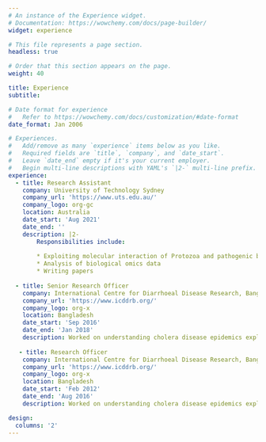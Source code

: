 ```yaml
---
# An instance of the Experience widget.
# Documentation: https://wowchemy.com/docs/page-builder/
widget: experience

# This file represents a page section.
headless: true

# Order that this section appears on the page.
weight: 40

title: Experience
subtitle:

# Date format for experience
#   Refer to https://wowchemy.com/docs/customization/#date-format
date_format: Jan 2006

# Experiences.
#   Add/remove as many `experience` items below as you like.
#   Required fields are `title`, `company`, and `date_start`.
#   Leave `date_end` empty if it's your current employer.
#   Begin multi-line descriptions with YAML's `|2-` multi-line prefix.
experience:
  - title: Research Assistant
    company: University of Technology Sydney
    company_url: 'https://www.uts.edu.au/'
    company_logo: org-gc
    location: Australia
    date_start: 'Aug 2021'
    date_end: ''
    description: |2-
        Responsibilities include:
        
        * Exploiting molecular interaction of Protozoa and pathogenic bacteria  
        * Analysis of biological omics data
        * Writing papers
        
  - title: Senior Research Officer
    company: International Centre for Diarrhoeal Disease Research, Bangladesh
    company_url: 'https://www.icddrb.org/'
    company_logo: org-x
    location: Bangladesh
    date_start: 'Sep 2016'
    date_end: 'Jan 2018'
    description: Worked on understanding cholera disease epidemics exploiting molecular interaction of cholera pathogens and their bacteriophages
    
   - title: Research Officer
    company: International Centre for Diarrhoeal Disease Research, Bangladesh
    company_url: 'https://www.icddrb.org/'
    company_logo: org-x
    location: Bangladesh
    date_start: 'Feb 2012'
    date_end: 'Aug 2016'
    description: Worked on understanding cholera disease epidemics exploiting molecular interaction of cholera pathogens and their bacteriophages

design:
  columns: '2'
---
```

